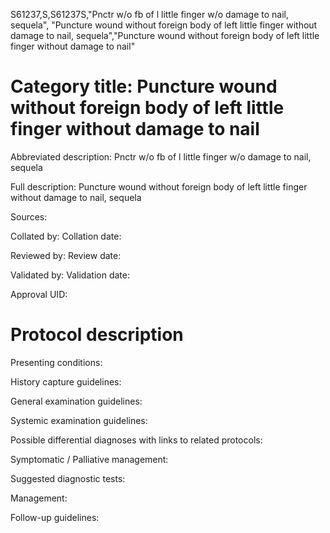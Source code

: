 S61237,S,S61237S,"Pnctr w/o fb of l little finger w/o damage to nail, sequela", "Puncture wound without foreign body of left little finger without damage to nail, sequela","Puncture wound without foreign body of left little finger without damage to nail"
# Category title: Puncture wound without foreign body of left little finger without damage to nail

Abbreviated description: Pnctr w/o fb of l little finger w/o damage to nail, sequela

Full description: Puncture wound without foreign body of left little finger without damage to nail, sequela

Sources:

Collated by:
Collation date:

Reviewed by:
Review date:

Validated by:
Validation date:

Approval UID:

# Protocol description

Presenting conditions:

History capture guidelines:

General examination guidelines:

Systemic examination guidelines:

Possible differential diagnoses with links to related protocols:

Symptomatic / Palliative management:

Suggested diagnostic tests:

Management:

Follow-up guidelines:
